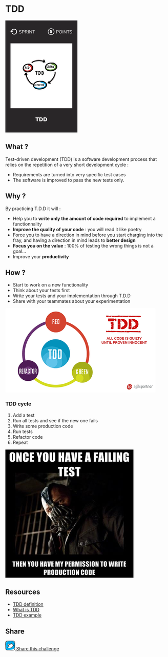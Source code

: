 # TDD
![TDD](images/tdd.png)  

## What ?
 Test-driven development (TDD) is a software development process that relies on the repetition of a very short development cycle :
 * Requirements are turned into very specific test cases
 * The software is improved to pass the new tests only.

## Why ?
By practicing T.D.D it will :
* Help you to **write only the amount of code required** to implement a functionnality
* **Improve the quality of your code** : you will read it like poetry
* Force you to have a direction in mind before you start charging into the fray, and having a direction in mind leads to **better design**
* **Focus you on the value** : 100% of testing the wrong things is not a goal…
* Improve your **productivity** 

## How ?
* Start to work on a new functionality
* Think about your tests first
* Write your tests and your implementation through T.D.D
* Share with your teammates about your experimentation

![TDD](images/tdd1.png)  

### TDD cycle  
1) Add a test  
2) Run all tests and see if the new one fails  
3) Write some production code  
4) Run tests  
5) Refactor code  
6) Repeat

![TDD](images/tdd2.jpg)  

## Resources
* [TDD definition](https://www.agilealliance.org/glossary/tdd/)
* [What is TDD](http://agiledata.org/essays/tdd.html)
* [TDD example](https://technologyconversations.com/2013/12/20/test-driven-development-tdd-example-walkthrough/)

## Share
![Share](../images/twitter.png)[ Share this challenge](https://twitter.com/home?status=I%20have%20just%20completed%20the%20T.D.D%20%23craft_challenges%20from%20%40agilepartner%20http://tiny.cc/bd40wy)